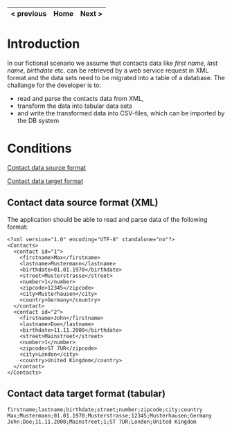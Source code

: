 | < previous  | Home | Next > |
| :--- | :---: | ---: |

# Introduction
In our fictional scenario we assume that contacts data like *first name*, *last name*, *birthdate* etc. can be retrieved by a web service request in XML format and the data sets need to be migrated into a table of a database. 
The challange for the developer is to:
* read and parse the contacts data from XML, 
* transform the data into tabular data sets
* and write the transformed data into CSV-files, which can be imported by the DB system

# Conditions
[Contact data source format](#contact-data-source-format-xml)

[Contact data target format](#contact-data-target-format-tabular)

## Contact data source format (XML)
The application should be able to read and parse data of the following format:

```
<?xml version="1.0" encoding="UTF-8" standalone="no"?>
<Contacts>
  <contact id="1">
    <firstname>Max</firstname>
    <lastname>Mustermann</lastname>
    <birthdate>01.01.1970</birthdate>
    <street>Musterstrasse</street>
    <number>1</number>
    <zipcode>12345</zipcode>
    <city>Musterhausen</city>
    <country>Germany</country>
  </contact>
  <contact id="2">
    <firstname>John</firstname>
    <lastname>Doe</lastname>
    <birthdate>11.11.2000</birthdate>
    <street>Mainstreet</street>
    <number>1</number>
    <zipcode>ST 7UR</zipcode>
    <city>London</city>
    <country>United Kingdom</country>
  </contact>  
</Contacts>
```

## Contact data target format (tabular)
```
firstname;lastname;birthdate;street;number;zipcode;city;country
Max;Mustermann;01.01.1970;Musterstrasse;12345;Musterhausen;Germany
John;Doe;11.11.2000;Mainstreet;1;ST 7UR;London;United Kingdom
```
